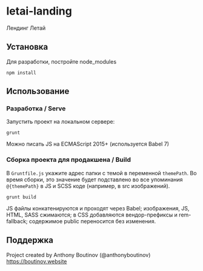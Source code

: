 # letai-landing

Лендинг Летай

## Установка

Для разработки, постройте node_modules
```
npm install
```

## Использование

### Разработка / Serve

Запустить проект на локальном сервере:

```
grunt
```

Можно писать JS на ECMAScript 2015+ (используется Babel 7)

### Сборка проекта для продакшена / Build

В `Gruntfile.js` укажите адрес папки с темой в переменной `themePath`. Во время сборки, это значение будет подставлено во все упоминания `@{themePath}` в JS и SCSS коде (например, в src изображений).

```
grunt build
```

JS файлы конкатенируются и проходят через Babel; изображения, JS, HTML, SASS сжимаются; в CSS добавляются вендор-префиксы и rem-fallback; содержимое public переносится без изменения.

## Поддержка
Project created by Anthony Boutinov (@anthonyboutinov) https://boutinov.website
